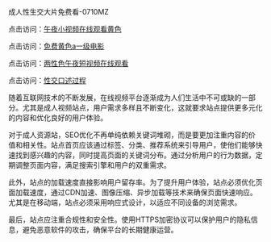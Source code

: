 成人性生交大片免费看-0710MZ

点击访问：<a href="https://heiliaowt0d7p.pages.dev">午夜小视频在线观看黄色</a>

点击访问：<a href="https://heiliaoxwd5i8.pages.dev">免费黄色a一级电影</a>

点击访问：<a href="https://heiliaozj3tjd.pages.dev">两性色午夜短视频在线观看</a>

点击访问：<a href="https://heiliaowzu4ur.pages.dev">性交口述过程</a>

随着互联网技术的不断发展，在线视频平台逐渐成为人们生活中不可或缺的一部分。尤其是成人视频站点，用户需求多样且不断变化，这就要求站点提供更多元化的内容和优化良好的用户体验。

对于成人资源站，SEO优化不再单纯依赖关键词堆砌，而是要更加注重内容的价值和相关性。站点首页应该通过标签、分类、推荐系统来引导用户，使他们能够快速找到感兴趣的内容，同时提高页面的关键词分布。通过分析用户的行为数据，定期调整页面内容，满足搜索引擎和用户的双重需求。

此外，站点的加载速度直接影响用户留存率。为了提升用户体验，站点必须优化页面加载速度，通过CDN加速、图像压缩、异步加载等技术来确保页面快速响应。尤其是在移动端，站点必须采用响应式设计，以适应不同设备的浏览需求。

最后，站点应注重合规性和安全性。使用HTTPS加密协议可以保护用户的隐私信息，避免恶意软件的攻击，确保平台的长期健康运营。

<span style="display:none;">[Canonical link]( ）</span>

